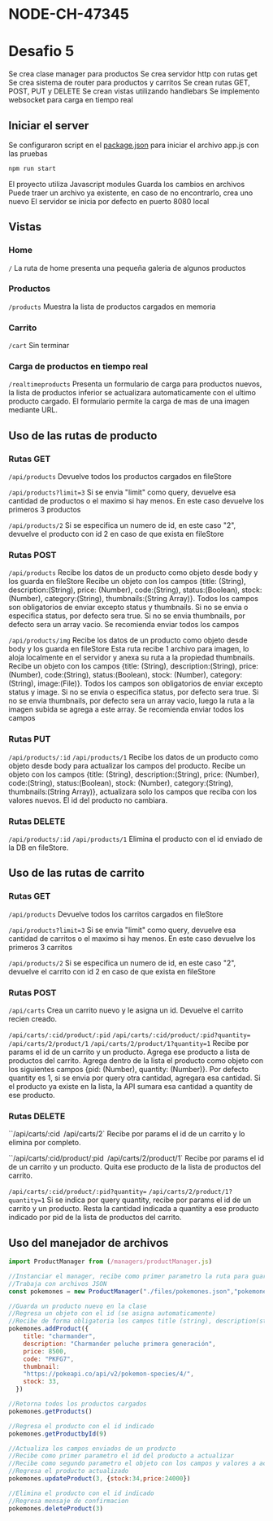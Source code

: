 # NODE-CH-47345

# Desafio 5

Se crea clase manager para productos
Se crea servidor http con rutas get
Se crea sistema de router para productos y carritos
Se crean rutas GET, POST, PUT y DELETE
Se crean vistas utilizando handlebars
Se implemento websocket para carga en tiempo real

## Iniciar el server

Se configuraron script en el [package.json](https://github.com/totoargumedo/NODE-CH-47345/blob/sprint1/package.json) para iniciar el archivo app.js con las pruebas

```bash
npm run start
```

El proyecto utiliza Javascript modules
Guarda los cambios en archivos
Puede traer un archivo ya existente, en caso de no encontrarlo, crea uno nuevo
El servidor se inicia por defecto en puerto 8080 local

## Vistas

### Home

`/`
La ruta de home presenta una pequeña galeria de algunos productos

### Productos

`/products`
Muestra la lista de productos cargados en memoria

### Carrito

`/cart`
Sin terminar

### Carga de productos en tiempo real

`/realtimeproducts`
Presenta un formulario de carga para productos nuevos, la lista de productos inferior se actualizara automaticamente con el ultimo producto cargado.
El formulario permite la carga de mas de una imagen mediante URL.

## Uso de las rutas de producto

### Rutas GET

`/api/products`
Devuelve todos los productos cargados en fileStore

`/api/products?limit=3`
Si se envia "limit" como query, devuelve esa cantidad de productos o el maximo si hay menos. En este caso devuelve los primeros 3 productos

`/api/products/2`
Si se especifica un numero de id, en este caso "2", devuelve el producto con id 2 en caso de que exista en fileStore

### Rutas POST

`/api/products`
Recibe los datos de un producto como objeto desde body y los guarda en fileStore
Recibe un objeto con los campos {title: (String), description:(String), price: (Number), code:(String), status:(Boolean), stock: (Number), category:(String), thumbnails:(String Array)}.
Todos los campos son obligatorios de enviar excepto status y thumbnails.
Si no se envia o especifica status, por defecto sera true.
Si no se envia thumbnails, por defecto sera un array vacio.
Se recomienda enviar todos los campos

`/api/products/img`
Recibe los datos de un producto como objeto desde body y los guarda en fileStore
Esta ruta recibe 1 archivo para imagen, lo aloja localmente en el servidor y anexa su ruta a la propiedad thumbnails.
Recibe un objeto con los campos {title: (String), description:(String), price: (Number), code:(String), status:(Boolean), stock: (Number), category:(String), image:(File)}.
Todos los campos son obligatorios de enviar excepto status y image.
Si no se envia o especifica status, por defecto sera true.
Si no se envia thumbnails, por defecto sera un array vacio, luego la ruta a la imagen subida se agrega a este array.
Se recomienda enviar todos los campos

### Rutas PUT

`/api/products/:id`
`/api/products/1`
Recibe los datos de un producto como objeto desde body para actualizar los campos del producto.
Recibe un objeto con los campos {title: (String), description:(String), price: (Number), code:(String), status:(Boolean), stock: (Number), category:(String), thumbnails:(String Array)}, actualizara solo los campos que reciba con los valores nuevos.
El id del producto no cambiara.

### Rutas DELETE

`/api/products/:id`
`/api/products/1`
Elimina el producto con el id enviado de la DB en fileStore.

## Uso de las rutas de carrito

### Rutas GET

`/api/products`
Devuelve todos los carritos cargados en fileStore

`/api/products?limit=3`
Si se envia "limit" como query, devuelve esa cantidad de carritos o el maximo si hay menos. En este caso devuelve los primeros 3 carritos

`/api/products/2`
Si se especifica un numero de id, en este caso "2", devuelve el carrito con id 2 en caso de que exista en fileStore

### Rutas POST

`/api/carts`
Crea un carrito nuevo y le asigna un id.
Devuelve el carrito recien creado.

`/api/carts/:cid/product/:pid`
`/api/carts/:cid/product/:pid?quantity=`
`/api/carts/2/product/1`
`/api/carts/2/product/1?quantity=1`
Recibe por params el id de un carrito y un producto. Agrega ese producto a lista de productos del carrito.
Agrega dentro de la lista el producto como objeto con los siguientes campos {pid: (Number), quantity: (Number)}.
Por defecto quantity es 1, si se envia por query otra cantidad, agregara esa cantidad.
Si el producto ya existe en la lista, la API sumara esa cantidad a quantity de ese producto.

### Rutas DELETE

``/api/carts/:cid`
`/api/carts/2`
Recibe por params el id de un carrito y lo elimina por completo.

``/api/carts/:cid/product/:pid`
`/api/carts/2/product/1`
Recibe por params el id de un carrito y un producto. Quita ese producto de la lista de productos del carrito.

`/api/carts/:cid/product/:pid?quantity=`
`/api/carts/2/product/1?quantity=1`
Si se indica por query quantity, recibe por params el id de un carrito y un producto. Resta la cantidad indicada a quantity a ese producto indicado por pid de la lista de productos del carrito.

## Uso del manejador de archivos

```javascript
import ProductManager from (/managers/productManager.js)

//Instanciar el manager, recibe como primer parametro la ruta para guardar el archivo y como segundo el nombre de la colección
//Trabaja con archivos JSON
const pokemones = new ProductManager("./files/pokemones.json","pokemones")

//Guarda un producto nuevo en la clase
//Regresa un objeto con el id (se asigna automaticamente)
//Recibe de forma obligatoria los campos title (string), description(string), price(number), code(string, unico), thumbnail(string) y stock(number)
pokemones.addProduct({
    title: "charmander",
    description: "Charmander peluche primera generación",
    price: 8500,
    code: "PKFG7",
    thumbnail:
    "https://pokeapi.co/api/v2/pokemon-species/4/",
    stock: 33,
  })

//Retorna todos los productos cargados
pokemones.getProducts()

//Regresa el producto con el id indicado
pokemones.getProductbyId(9)

//Actualiza los campos enviados de un producto
//Recibe como primer parametro el id del producto a actualizar
//Recibe como segundo parametro el objeto con los campos y valores a actualizar
//Regresa el producto actualizado
pokemones.updateProduct(3, {stock:34,price:24000})

//Elimina el producto con el id indicado
//Regresa mensaje de confirmacion
pokemones.deleteProduct(3)
```
